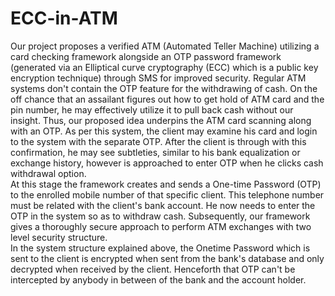# ECC-in-ATM
Our project proposes a verified ATM (Automated Teller Machine) utilizing a card checking framework alongside an OTP password framework (generated via  an Elliptical curve cryptography (ECC) which is a public key encryption technique) through SMS for improved security. Regular ATM systems don't contain the OTP feature for the withdrawing of cash. On the off chance that an assailant figures out how to get hold of ATM card and the pin number, he may effectively utilize it to pull back cash without our insight. 
Thus, our proposed idea underpins the ATM card scanning along with an OTP. As per this system, the client may examine his card and login to the system with the separate OTP. After the client is through with this confirmation, he may see subtleties, similar to his bank equalization or exchange history, however is approached to enter OTP when he clicks cash withdrawal option.  
At this stage the framework creates and sends a One-time Password (OTP) to the enrolled mobile number of that specific client. This telephone number must be related with the client's bank account. He now needs to enter the OTP in the system so as to withdraw cash. Subsequently, our framework gives a thoroughly secure approach to perform ATM exchanges with two level security structure.  
In the system structure explained above, the Onetime Password which is sent to the client is encrypted when sent from the bank's database and only decrypted when received by the client. Henceforth that OTP can't be intercepted by anybody in between of the bank and the account holder. 
